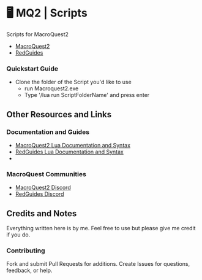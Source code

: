 # 🖥  MQ2 | Scripts

Scripts for MacroQuest2

* [MacroQuest2](https://www.macroquest2.com/main.php)
* [RedGuides](https://www.redguides.com/community/)

### Quickstart Guide

* Clone the folder of the Script you'd like to use
  * run Macroquest2.exe
  * Type '/lua run ScriptFolderName' and press enter

## Other Resources and Links

### Documentation and Guides

* [MacroQuest2 Lua Documentation and Syntax](https://docs.macroquest.org/lua/)
* [RedGuides Lua Documentation and Syntax](https://www.redguides.com/wiki/MQ2Lua)
* 
### MacroQuest Communities

* [MacroQuest2 Discord](https://www.macroquest2.com/main.php?p=discord)
* [RedGuides Discord](https://www.redguides.com/community/rg-discord/)

## Credits and Notes

 Everything written here is by me. Feel free to use but please give me credit if you do.

### Contributing

Fork and submit Pull Requests for additions. Create Issues
for questions, feedback, or help.

